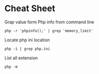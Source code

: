 # Cheat Sheet

Grap value form Php info from command line

`php -r 'phpinfo();' | grep 'memory_limit'`

Locate php ini location

`php -i | grep php.ini`

List all extension

`php -m`